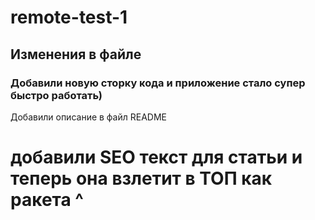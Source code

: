 # remote-test-1

## Изменения в файле 

### Добавили новую сторку кода и приложение стало супер быстро работать)

Добавили описание в файл README

# добавили SEO текст для статьи и теперь она взлетит в ТОП как ракета ^